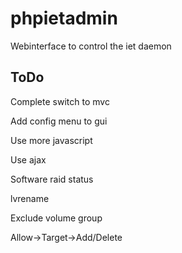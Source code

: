 # phpietadmin
Webinterface to control the iet daemon

## ToDo
Complete switch to mvc

Add config menu to gui

Use more javascript

Use ajax

Software raid status

lvrename

Exclude volume group

Allow->Target->Add/Delete
